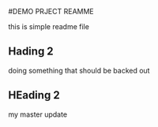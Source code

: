 #DEMO PRJECT REAMME

this is simple readme file

## Hading 2

doing something that should be backed out


## HEading 2
 
my master update
 
